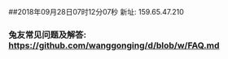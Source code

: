 ##2018年09月28日07时12分07秒 新址: 159.65.47.210
### 兔友常见问题及解答: https://github.com/wanggonging/d/blob/w/FAQ.md
